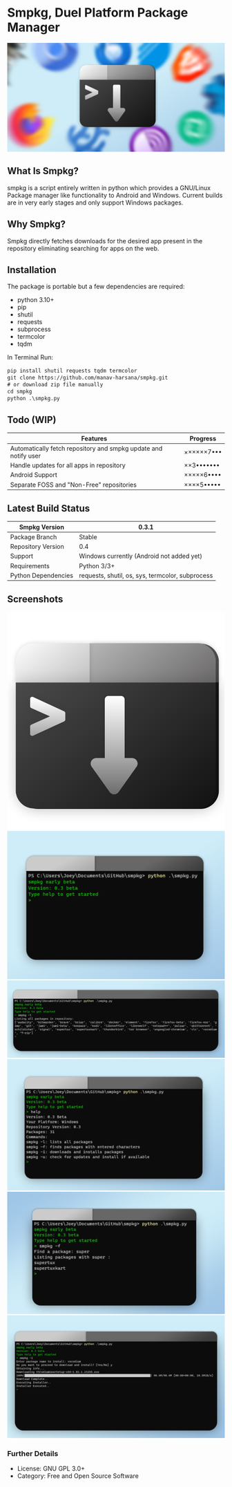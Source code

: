 # Smpkg, Duel Platform Package Manager
![Image was supposed to be here](https://github.com/manav-harsana/smpkg/blob/main/config/images/banner.png?raw=true)

## What Is Smpkg?
smpkg is a script entirely written in python which provides a GNU/Linux Package manager like functionality to Android and Windows. Current builds are in very early stages and only support Windows packages.

## Why Smpkg?
Smpkg directly fetches downloads for the desired app present in the repository eliminating searching for apps on the web.

## Installation
The package is portable but a few dependencies are required:
- python 3.10+
- pip
- shutil
- requests
- subprocess
- termcolor
- tqdm

In Terminal Run:
```
pip install shutil requests tqdm termcolor
git clone https://github.com/manav-harsana/smpkg.git
# or download zip file manually
cd smpkg
python .\smpkg.py
```

## Todo (WIP)

| Features | Progress|
|-------------|------------|
|Automatically fetch repository and smpkg update and notify user |  ××××××7••• |
|Handle updates for all apps in repository| ××3••••••• |
|Android Support | ×××××6•••• |
| Separate FOSS and "Non-Free" repositories | ××××5••••• |

## Latest Build Status
|Smpkg Version| 0.3.1 |
|-------------------|-----|
|Package Branch|Stable|
|Repository Version|0.4|
|Support|Windows currently (Android not added yet)|
|Requirements| Python 3/3+|
|Python Dependencies| requests, shutil, os, sys, termcolor, subprocess|

## Screenshots
![Image was supposed to be here](https://github.com/manav-harsana/smpkg/blob/main/config/images/icon.png?raw=true)
![Image was supposed to be here](https://github.com/manav-harsana/smpkg/blob/main/config/images/screenshot1.png?raw=true)
![Image was supposed to be here](https://github.com/manav-harsana/smpkg/blob/main/config/images/screenshot2.png?raw=true)
![Image was supposed to be here](https://github.com/manav-harsana/smpkg/blob/main/config/images/screenshot3.png?raw=true)
![Image was supposed to be here](https://github.com/manav-harsana/smpkg/blob/main/config/images/screenshot4.png?raw=true)
![Image was supposed to be here](https://github.com/manav-harsana/smpkg/blob/main/config/images/screenshot5.png?raw=true)

### Further Details
- License: GNU GPL 3.0+
- Category: Free and Open Source Software

